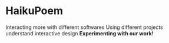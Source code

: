 # HaikuPoem
Interacting more with different softwares
Using different projects understand interactive design
**Experimenting with our work!**
